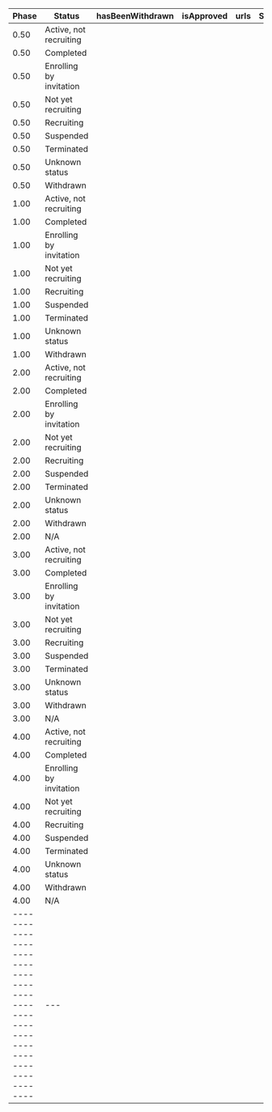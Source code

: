 | Phase | Status                     | hasBeenWithdrawn | isApproved | urls | Score | 
|-------|-----------------------------|-------|------------------|----------|--|
| 0.50  | Active, not recruiting      |       |                  |          |  |
| 0.50  | Completed                   |       |                  |          |  |
| 0.50  | Enrolling by invitation     |       |                  |          |  |
| 0.50  | Not yet recruiting          |       |                  |          |  |
| 0.50  | Recruiting                  |       |                  |          |  |
| 0.50  | Suspended                   |       |                  |          |  |
| 0.50  | Terminated                  |       |                  |          |  |
| 0.50  | Unknown status              |       |                  |          |  |
| 0.50  | Withdrawn                   |       |                  |          |  |
| 1.00  | Active, not recruiting      |       |                  |          |  |
| 1.00  | Completed                   |       |                  |          |  |
| 1.00  | Enrolling by invitation     |       |                  |          |  |
| 1.00  | Not yet recruiting          |       |                  |          |  |
| 1.00  | Recruiting                  |       |                  |          |  |
| 1.00  | Suspended                   |       |                  |          |  |
| 1.00  | Terminated                  |       |                  |          |  |
| 1.00  | Unknown status              |       |                  |          |  |
| 1.00  | Withdrawn                   |       |                  |          |  |
| 2.00  | Active, not recruiting      |       |                  |          |  |
| 2.00  | Completed                   |       |                  |          |  |
| 2.00  | Enrolling by invitation     |       |                  |          |  |
| 2.00  | Not yet recruiting          |       |                  |          |  |
| 2.00  | Recruiting                  |       |                  |          |  |
| 2.00  | Suspended                   |       |                  |          |  |
| 2.00  | Terminated                  |       |                  |          |  |
| 2.00  | Unknown status              |       |                  |          |  |
| 2.00  | Withdrawn                   |       |                  |          |  |
| 2.00  | N/A                         |       |                  |          |  |
| 3.00  | Active, not recruiting      |       |                  |          |  |
| 3.00  | Completed                   |       |                  |          |  |
| 3.00  | Enrolling by invitation     |       |                  |          |  |
| 3.00  | Not yet recruiting          |       |                  |          |  |
| 3.00  | Recruiting                  |       |                  |          |  |
| 3.00  | Suspended                   |       |                  |          |  |
| 3.00  | Terminated                  |       |                  |          |  |
| 3.00  | Unknown status              |       |                  |          |  |
| 3.00  | Withdrawn                   |       |                  |          |  |
| 3.00  | N/A                         |       |                  |          |  |
| 4.00  | Active, not recruiting      |       |                  |          |  |
| 4.00  | Completed                   |       |                  |          |  |
| 4.00  | Enrolling by invitation     |       |                  |          |  |
| 4.00  | Not yet recruiting          |       |                  |          |  |
| 4.00  | Recruiting                  |       |                  |          |  |
| 4.00  | Suspended                   |       |                  |          |  |
| 4.00  | Terminated                  |       |                  |          |  |
| 4.00  | Unknown status              |       |                  |          |  |
| 4.00  | Withdrawn                   |       |                  |          |  |
| 4.00  | N/A                         |       |                  |          |  |
----------------------------------------------------------------------------|---